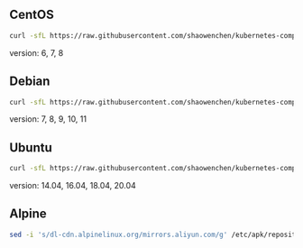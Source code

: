 ## CentOS

```bash
curl -sfL https://raw.githubusercontent.com/shaowenchen/kubernetes-components/master/mirror/centos/get.sh | VERSION=7 sh -
```

version: 6, 7, 8

## Debian

```bash
curl -sfL https://raw.githubusercontent.com/shaowenchen/kubernetes-components/master/mirror/debian/get.sh | VERSION=8 sh -
```

version: 7, 8, 9, 10, 11

## Ubuntu

```bash
curl -sfL https://raw.githubusercontent.com/shaowenchen/kubernetes-components/master/mirror/ubuntu/get.sh | VERSION=16.04 sh -
```

version: 14.04, 16.04, 18.04, 20.04

## Alpine

```bash
sed -i 's/dl-cdn.alpinelinux.org/mirrors.aliyun.com/g' /etc/apk/repositories
```
